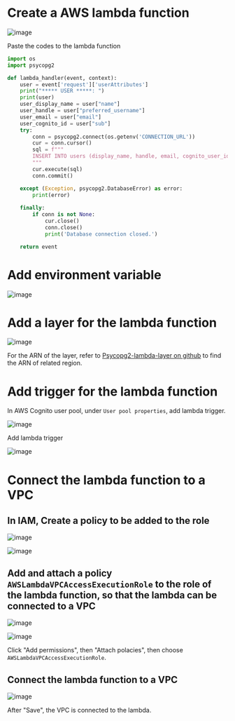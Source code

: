 # Create a AWS lambda function

![image](https://user-images.githubusercontent.com/71969513/230805668-afc1b22b-ef02-4860-b4d2-aa1b06206a24.png)

Paste the codes to the lambda function

```python
import os
import psycopg2

def lambda_handler(event, context):
    user = event['request']['userAttributes']
    print("***** USER *****: ")
    print(user)
    user_display_name = user["name"]
    user_handle = user["preferred_username"]
    user_email = user["email"]
    user_cognito_id = user["sub"]
    try:
        conn = psycopg2.connect(os.getenv('CONNECTION_URL'))
        cur = conn.cursor()
        sql = f"""
        INSERT INTO users (display_name, handle, email, cognito_user_id) VALUES({user_display_name}, {user_handle}, {user_email}, {user_cognito_id})
        """
        cur.execute(sql)
        conn.commit() 

    except (Exception, psycopg2.DatabaseError) as error:
        print(error)
        
    finally:
        if conn is not None:
            cur.close()
            conn.close()
            print('Database connection closed.')

    return event
```

# Add environment variable

![image](https://user-images.githubusercontent.com/71969513/230811659-da2dd966-dfe2-4ae7-a42a-00030803167e.png)


# Add a layer for the lambda function

![image](https://user-images.githubusercontent.com/71969513/230814057-683dad83-133b-401d-b594-a8d851584210.png)

For the ARN of the layer, refer to [Psycopg2-lambda-layer on github](https://github.com/jetbridge/psycopg2-lambda-layer) to find the ARN of related region.

# Add trigger for the lambda function

In AWS Cognito user pool, under `User pool properties`, add lambda trigger.

![image](https://user-images.githubusercontent.com/71969513/230814576-4734bc2a-648c-40f0-8368-7d8b62386f57.png)

Add lambda trigger

![image](https://user-images.githubusercontent.com/71969513/230814833-93bd85a0-8288-43e5-b533-bb7282c02645.png)

# Connect the lambda function to a VPC

## In IAM, Create a policy to be added to the role

![image](https://user-images.githubusercontent.com/71969513/230820753-dca960e7-cb4e-426c-8ca1-162786330471.png)

![image](https://user-images.githubusercontent.com/71969513/230821152-06ad91a9-0a81-4c27-96d9-1de8cfc2a720.png)

## Add and attach a policy `AWSLambdaVPCAccessExecutionRole` to the role of the lambda function, so that the lambda can be connected to a VPC

![image](https://user-images.githubusercontent.com/71969513/230818679-a76e4b57-bc45-4d80-9504-edf82ff3f41c.png)

![image](https://user-images.githubusercontent.com/71969513/230818797-fe19ea8c-c2ee-450b-8052-2d92c202aabb.png)

Click "Add permissions", then "Attach polacies", then choose `AWSLambdaVPCAccessExecutionRole`.

## Connect the lambda function to a VPC
![image](https://user-images.githubusercontent.com/71969513/230817942-33f0d1f3-8dc5-483b-9ca1-b4381e4299c1.png)

After "Save", the VPC is connected to the lambda.



